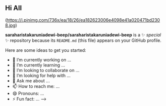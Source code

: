 ## Hi All 

(https://i.pinimg.com/736x/ea/18/26/ea182623006e4098e41a020471bd2308.jpg)

**saraharistakaruniadewi-beep/saraharistakaruniadewi-beep** is a ✨ _special_ ✨ repository because its `README.md` (this file) appears on your GitHub profile.

Here are some ideas to get you started:

- 🔭 I’m currently working on ...
- 🌱 I’m currently learning ...
- 👯 I’m looking to collaborate on ...
- 🤔 I’m looking for help with ...
- 💬 Ask me about ...
- 📫 How to reach me: ...
- 😄 Pronouns: ...
- ⚡ Fun fact: ...
-->
